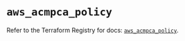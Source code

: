# `aws_acmpca_policy`

Refer to the Terraform Registry for docs: [`aws_acmpca_policy`](https://registry.terraform.io/providers/hashicorp/aws/6.17.0/docs/resources/acmpca_policy).
